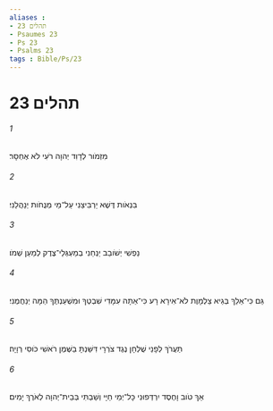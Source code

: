 ```yaml
---
aliases : 
- תהלים 23
- Psaumes 23
- Ps 23
- Psalms 23
tags : Bible/Ps/23
---
```


# תהלים 23

###### 1
מִזְמֹור לְדָוִד יְהוָה רֹעִי לֹא אֶחְסָר׃
###### 2
בִּנְאֹות דֶּשֶׁא יַרְבִּיצֵנִי עַל־מֵי מְנֻחֹות יְנַהֲלֵנִי׃
###### 3
נַפְשִׁי יְשֹׁובֵב יַנְחֵנִי בְמַעְגְּלֵי־צֶדֶק לְמַעַן שְׁמֹו׃
###### 4
גַּם כִּי־אֵלֵךְ בְּגֵיא צַלְמָוֶת לֹא־אִירָא רָע כִּי־אַתָּה עִמָּדִי שִׁבְטְךָ וּמִשְׁעַנְתֶּךָ הֵמָּה יְנַחֲמֻנִי׃
###### 5
תַּעֲרֹךְ לְפָנַי שֻׁלְחָן נֶגֶד צֹרְרָי דִּשַּׁנְתָּ בַשֶּׁמֶן רֹאשִׁי כֹּוסִי רְוָיָה׃
###### 6
אַךְ טֹוב וָחֶסֶד יִרְדְּפוּנִי כָּל־יְמֵי חַיָּי וְשַׁבְתִּי בְּבֵית־יְהוָה לְאֹרֶךְ יָמִים׃
